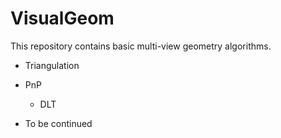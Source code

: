# VisualGeom

This repository contains basic multi-view geometry algorithms.

* Triangulation

* PnP
    + DLT
* To be continued
